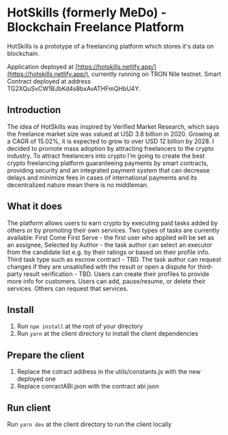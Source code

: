 # HotSkills (formerly MeDo) - Blockchain Freelance Platform
HotSkills is a prototype of a freelancing platform which stores it's data on blockchain.

Application deployed at [https://hotskills.netlify.app/](https://hotskills.netlify.app/), currently running on TRON Nile testnet.
Smart Contract deployed at address TG2XQuSvCW1BJbKd4s8bxAvATHFmQHbU4Y.

## Introduction
The idea of HotSkills was inspired by Verified Market Research, which says the freelance market size was valued at USD 3.8 billion in 2020. Growing at a CAGR of 15.02%, it is expected to grow to over USD 12 billion by 2028. I decided to promote mass adoption by attracting freelancers to the crypto industry. To attract freelancers into crypto I’m going to create the best crypto freelancing platform guaranteeing payments by smart contracts, providing security and an integrated payment system that can decrease delays and minimize fees in cases of international payments and its decentralized nature mean there is no middleman.

## What it does
The platform allows users to earn crypto by executing paid tasks added by others or by promoting their own services. Two types of tasks are currently available: First Come First Serve - the first user who applied will be set as an assignee, Selected by Author - the task author can select an executor from the candidate list e.g. by their ratings or based on their profile info. Third task type such as escrow contract - TBD. The task author can request changes if they are unsatisfied with the result or open a dispute for third-party result verification - TBD.
Users can create their profiles to provide more info for customers.
Users can add, pause/resume, or delete their services. Others can request that services.

## Install
1. Run `npm install` at the root of your directory
2. Run `yarn` at the client directory to install the client dependencies

## Prepare the client
1. Replace the cotract address in the utils/constants.js with the new deployed one
2. Replace conractABI.json with the contract abi json

## Run client
Run `yarn dev` at the client directory to run the client locally


